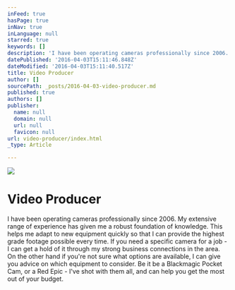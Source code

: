 ```yaml
---
inFeed: true
hasPage: true
inNav: true
inLanguage: null
starred: true
keywords: []
description: 'I have been operating cameras professionally since 2006. My extensive range of experience has given me a robust foundation of knowledge. This helps me adapt to new equipment quickly so that I can provide the highest grade footage possible every time. If you need a specific camera for a job - I can get a hold of it through my strong business connections in the area. On the other hand if you’re not sure what options are available, I can give you advice on which equipment to consider. Be it be a Blackmagic Pocket Cam, or a Red Epic - I’ve shot with them all, and can help you get the most out of your budget.'
datePublished: '2016-04-03T15:11:46.848Z'
dateModified: '2016-04-03T15:11:40.517Z'
title: Video Producer
author: []
sourcePath: _posts/2016-04-03-video-producer.md
published: true
authors: []
publisher:
  name: null
  domain: null
  url: null
  favicon: null
url: video-producer/index.html
_type: Article

---
```

![](https://the-grid-user-content.s3-us-west-2.amazonaws.com/818a3728-cb78-4f33-a348-08b567ddeaff.jpg)

# Video Producer

I have been operating cameras professionally since 2006\. My extensive range of experience has given me a robust foundation of knowledge. This helps me adapt to new equipment quickly so that I can provide the highest grade footage possible every time. If you need a specific camera for a job - I can get a hold of it through my strong business connections in the area. On the other hand if you're not sure what options are available, I can give you advice on which equipment to consider. Be it be a Blackmagic Pocket Cam, or a Red Epic - I've shot with them all, and can help you get the most out of your budget.